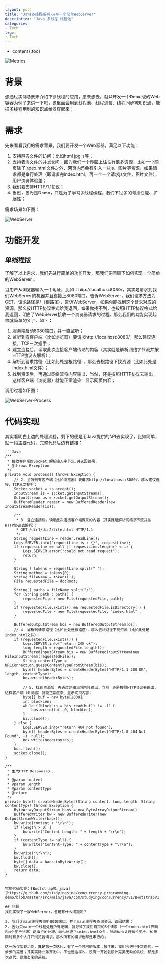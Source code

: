 ```yaml
---
layout: post
title: "Java多线程系列-先写一个简单WebServer"
description: "Java 多线程 线程池"
categories: 
- Tech
tags:
- Tech
---
```


* content
{:toc}

![Metrics](/css/pics/2017-11-13-multi-thread.jpg)

# 背景

想通过实际场景来介绍下多线程的应用，思来想去，就以开发一个Demo版的Web容器为例子来讲一下吧，这里面会用到线程池、线程通信、线程同步等知识点，能把多线程用到的知识点给贯穿起来；

# 需求

先来看看我们的需求背景，我们要开发一个Web容器，满足以下功能：

1. 支持静态文件的访问：比如html jpg js等；
2. 支持表态文件的并发访问：因为我们一个界面上往往有很多资源，比如一个网页除了index.html文件之外、网页内还会有引入一些js、图片等资源，如果请求都是串行处理（即请求完index.html，再一个一个请求js文件、图片文件），用户浏览体验差；
3. 我们要支持HTTP/1.1协议；
4. 当然，因为是Demo，只是为了学习多线程编程，我们不过多的考虑性能、扩展性；

需求场景如下图：

![WebServer](/css/pics/2017-11-20-webserver.png)

# 功能开发

## 单线程版
了解了以上需求，我们先进行简单的功能开发，那我们先回顾下如何实现一个简单的WebServer；

当用户从浏览器输入一个地址，比如：http://localhost:8080/，其实是请求到我们WebServer的机器并且连接上8080端口，告诉WebServer，我们请求方法为GET、请求路径是/（根路径），告诉WebServer，如果你能找到这个请求对应的资源，那么按HTTP协议格式给我返回，如果你找不到，也按照HTTP协议格式给我返回，明白了WebServer接收一个浏览器请求的过程，那么我们的功能实现起来就简单的多了，如下：

1. 服务端启动8080端口，并一直监听；
2. 监听到有客户端（比如浏览器）要请求http://localhost:8080/，那么建议连接，TCP三次握手；
3. 建立连接后，读取此次连接客户端传来的内容（其实就是解析网络字节流并按HTTP协议去解析）；
4. 解析到请求路径（比如此处是根路径），那么去根路径下找资源（比如此处是index.html文件）；
5. 找到资源后，再通过网络流将内容输出，当然，还是按照HTTP协议去输出，这样客户端（浏览器）就能正常渲染、显示网页内容；

调用过程如下图：

![WebServer-Process](/css/pics/2017-11-20-webserver-process.png)

# 代码实现
其实看明白上边的处理流程，剩下的便是用Java提供的API去实现了，比如简单，贴一段主要代码，完整代码后边有链接：

    ```Java
    /**
     * 接收客户端的Socket,解析输入字节流,并返回结果.
     * @throws Exception
     */
    private void process() throws Exception {
        // 2. 监听到有客户端（比如浏览器）要请求http://localhost:8080/，那么建议连接，TCP三次握手；
        Socket socket = ss.accept();
        InputStream is = socket.getInputStream();
        OutputStream os = socket.getOutputStream();
        BufferedReader reader = new BufferedReader(new InputStreamReader(is));

        /**
         * 3. 建立连接后，读取此次连接客户端传来的内容（其实就是解析网络字节流并按HTTP协议去解析）；
         * GET /dir1/dir2/file.html HTTP/1.1
         */
        String requestLine = reader.readLine();
        Logs.SERVER.info("requestLine is : {}", requestLine);
        if (requestLine == null || requestLine.length() < 1) {
            Logs.SERVER.error("could not read request");
            return;
        }

        String[] tokens = requestLine.split(" ");
        String method = tokens[0];
        String fileName = tokens[1];
        File requestedFile = docRoot;

        String[] paths = fileName.split("/");
        for (String path : paths) {
            requestedFile = new File(requestedFile, path);
        }
        if (requestedFile.exists() && requestedFile.isDirectory()) {
            requestedFile = new File(requestedFile, "index.html");
        }

        BufferedOutputStream bos = new BufferedOutputStream(os);
        // 4. 解析到请求路径（比如此处是根路径），那么去根路径下找资源（比如此处是index.html文件）；
        if (requestedFile.exists()) {
            Logs.SERVER.info("return 200 ok");
            long length = requestedFile.length();
            BufferedInputStream bis = new BufferedInputStream(new FileInputStream(requestedFile));
            String contentType = URLConnection.guessContentTypeFromStream(bis);
            byte[] headerBytes = createHeaderBytes("HTTP/1.1 200 OK", length, contentType);
            bos.write(headerBytes);

            // 5. 找到资源后，再通过网络流将内容输出，当然，还是按照HTTP协议去输出，这样客户端（浏览器）就能正常渲染、显示网页内容；
            byte[] buf = new byte[2000];
            int blockLen;
            while ((blockLen = bis.read(buf)) != -1) {
                bos.write(buf, 0, blockLen);
            }
            bis.close();
        } else {
            Logs.SERVER.info("return 404 not found");
            byte[] headerBytes = createHeaderBytes("HTTP/1.0 404 Not Found", -1, null);
            bos.write(headerBytes);
        }
        bos.flush();
        socket.close();
    }

    /**
     * 生成HTTP Response头.
     *
     * @param content
     * @param length
     * @param contentType
     * @return
     */
    private byte[] createHeaderBytes(String content, long length, String contentType) throws Exception {
        ByteArrayOutputStream baos = new ByteArrayOutputStream();
        BufferedWriter bw = new BufferedWriter(new OutputStreamWriter(baos));
        bw.write(content + "\r\n");
        if (length > 0) {
            bw.write("Content-Length: " + length + "\r\n");
        }
        if (contentType != null) {
            bw.write("Content-Type: " + contentType + "\r\n");
        }
        bw.write("\r\n");
        bw.flush();
        byte[] data = baos.toByteArray();
        bw.close();
        return data;
    }
```

完整代码实现：[BootstrapV1.java](https://github.com/studyingsina/concurrency-programming-demo/blob/master/src/main/java/com/studying/concurrency/v1/BootstrapV1.java)

## 问题
我们实现了一版WebServer，但是有什么问题呢？

1. 我们让main线程去监听8080端口，并且main线程去查询资源、返回结果；
2. 因为只main一个线程处理所有逻辑，就导致了我们首页的5个请求（一个index.html界面和4个图片资源）是串行的处理，即先处理了index.html文件，然后依次处理每个图片，如果同时有多个人打开浏览器请求，那么所有的请求也都是串行的；

这一版仅实现功能，算是第一次迭代，有了一个可用的版本；接下来，我们会进行多次迭代，一步步的完善；其实实际业务开发中，不也是这样么，没有一开始就设计完美无缺的系统、都是多次迭代、运维出来的系统。
